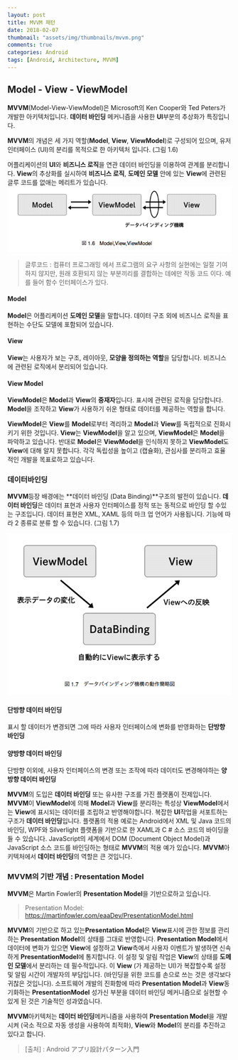 ```yaml
---
layout: post
title: MVVM 패턴
date: 2018-02-07
thumbnail: "assets/img/thumbnails/mvvm.png"
comments: true  
categories: Android
tags: [Android, Architecture, MVVM]
---
```


## Model - View - ViewModel

**MVVM**(Model-View-ViewModel)은 Microsoft의 Ken Cooper와 Ted Peters가 개발한 아키텍처입니다.
**데이터 바인딩** 메커니즘을 사용한 **UI**부분의 추상화가 특징입니다.

**MVVM**의 개념은 세 가지 역할(**Model**, **View**, **ViewModel**)로 구성되어 있으며, 유저 인터페이스 (UI)의 분리를 목적으로 한 아키텍처 입니다. (그림 1.6)

어플리케이션의 **UI**와 **비즈니스 로직**을 연관 데이터 바인딩을 이용하여 관계를 분리합니다. 
**View**의 추상화를 실시하여 **비즈니스 로직**, **도메인 모델** 안에 있는 **View**에 관련된 글루 코드를 없애는 메리트가 있습니다.
![그림_1.6](/assets/img/architecture-pattern/image_1.6.png)

> 글루코드 : 컴퓨터 프로그래밍 에서 프로그램의 요구 사항의 실현에는 일절 기여하지 않지만, 원래 호환되지 않는 부분끼리를 결합하는 데에만 작동 코드 이다. 예를 들어 함수 인터페이스가 있다.



#### Model

**Model**은 어플리케이션 **도메인 모델**을 말합니다. 데이터 구조 외에 비즈니스 로직을 표현하는 수단도 모델에 포함되어 있습니다.

#### View

**View**는 사용자가 보는 구조, 레이아웃, **모양을 정의하는 역할**을 담당합니다. 비즈니스에 관련된 로직에서 분리되어 있습니다.

#### View Model

**ViewModel**은 **Model**과 **View**의 **중재자**입니다. 표시에 관련된 로직을 담당합니다.
**Model**을 조작하고 **View**가 사용하기 쉬운 형태로 데이터를 제공하는 역할을 합니다.



**ViewModel**은 **View**를 **Model**로부터 격리하고 **Model**과 **View**를 독립적으로 진화시키기 위한 것입니다. 
**View**는 **ViewModel**을 알고 있으며, **ViewModel**은 **Model**을 파악하고 있습니다. 
반대로 **Model**은 **ViewModel**을 인식하지 못하고 **ViewModel**도 **View**에 대해 알지 못합니다. 
각각 독립성을 높이고 (캡슐화), 관심사를 분리하고 효율적인 개발을 목표로하고 있습니다.



### 데이터바인딩

**MVVM**등장 배경에는 **데이터 바인딩 (Data Binding)**구조의 발전이 있습니다.
**데이터 바인딩**은 데이터 표현과 사용자 인터페이스를 정적 또는 동적으로 바인딩 할 수있는 구조입니다.
데이터 표현은 XML, XAML 등의 마크 업 언어가 사용됩니다. 기능에 따라 2 종류로 분류 할 수 있습니다. (그림 1.7)

![그림_1.7](/assets/img/architecture-pattern/image_1.7.png)



#### 단방향 데이터 바인딩

표시 할 데이터가 변경되면 그에 따라 사용자 인터페이스에 변화를 반영화하는 **단방향 바인딩**



#### 양방향 데이터 바인딩

단방향 이외에, 사용자 인터페이스의 변경 또는 조작에 따라 데이터도 변경해야하는 **양방향 데이터 바인딩**



**MVVM**의 도입은 **데이터 바인딩** 또는 유사한 구조를 가진 플랫폼이 전제입니다. 
**MVVM**이 **ViewModel**에 의해 **Model**과 **View**를 분리하는 특성상 
**ViewModel**에서는 **View**에 표시되는 데이터를 조립하고 반영해야합니다.
복잡한 **UI**작업을 서포트하는 구조가 **데이터 바인딩**입니다.
플랫폼의 적용 예로는 Android에서 XML 및 Java 코드의 바인딩, WPF와 Silverlight 플랫폼을 기반으로 한 XAML과 C # 소스 코드의 바이딩을 들 수 있습니다. JavaScript의 세계에서 DOM (Document Object Model)과 JavaScript 소스 코드를 바인딩하는 형태로 **MVVM**의 적용 예가 있습니다.
**MVVM**아키텍처에서 **데이터 바인딩**의 역할은 큰 것입니다.



### MVVM의 기반 개념 : Presentation Model

**MVVM**은 Martin Fowler의 **Presentation Model**을 기반으로하고 있습니다.			

> Presentation Model: https://martinfowler.com/eaaDev/PresentationModel.html

**MVVM**의 기반으로 하고 있는**Presentation Model**은 **View**표시에 관한 정보를 관리하는
**Presentation Model**의 상태를 그대로 반영합니다. 
**Presentation Model**에서 데이터에 변화가 있으면 **View**에 설정하고 **View**측에서 사용자 이벤트가 발생하면 신속하게 **PresentationModel**에 통지합니다.
이 설정 및 알림 작업은 **View**의 상태를 **도메인 모델**에서 분리하는 데 필수적입니다.
이 **View** (가 제공하는 UI)가 복잡할수록 설정 및 알림 시간이 개발자의 부담입니다.
(바인딩을 위한 코드를 손으로 쓰는 것은 생각보다 귀찮은 것입니다).
소프트웨어 개발의 진화함에 따라 **Presentation Model**과 **View**동기화하는 **PresentationModel** 성가신 부분을 데이터 바인딩 메커니즘으로 실현할 수있게 된 것은 기술적인 성과였습니다.

**MVVM**아키텍처는 **데이터 바인딩**메커니즘을 사용하여 **Presentation Model**을 개발시켜 (국소 적으로 자동 생성을 사용하여 최적화), **View**와 **Model**의 분리를 추진하고 있다고 합니다.

> [출처] : Android アプリ設計パターン入門 
